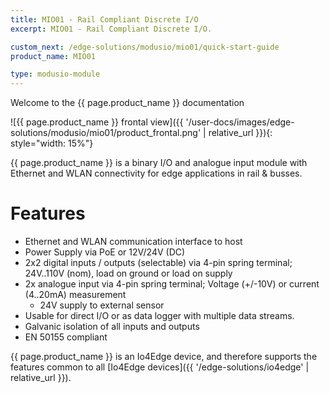 ```yaml
---
title: MIO01 - Rail Compliant Discrete I/O
excerpt: MIO01 - Rail Compliant Discrete I/O.

custom_next: /edge-solutions/modusio/mio01/quick-start-guide
product_name: MIO01

type: modusio-module
---
```


Welcome to the {{ page.product_name }} documentation

![{{ page.product_name }} frontal view]({{ '/user-docs/images/edge-solutions/modusio/mio01/product_frontal.png' | relative_url }}){: style="width: 15%"}

{{ page.product_name }} is a binary I/O and analogue input module with Ethernet and WLAN connectivity for edge applications in rail & busses.

# Features

* Ethernet and WLAN communication interface to host
* Power Supply via PoE or 12V/24V (DC)
* 2x2 digital inputs / outputs (selectable) via 4-pin spring terminal; 24V..110V (nom), load on ground or load on supply
* 2x analogue input via 4-pin spring terminal; Voltage (+/-10V) or current (4..20mA) measurement
  * 24V supply to external sensor
* Usable for direct I/O or as data logger with multiple data streams.
* Galvanic isolation of all inputs and outputs
* EN 50155 compliant

{{ page.product_name }} is an Io4Edge device, and therefore supports the features common to all [Io4Edge devices]({{ '/edge-solutions/io4edge' | relative_url }}).
